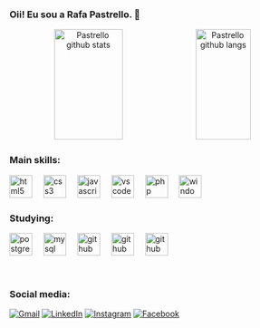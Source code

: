 ### Oii! Eu sou a Rafa Pastrello. 👋

<div align="center">  
  <img width="49%" height="195px" src="https://github-readme-stats.vercel.app/api?username=rafllosilva&theme=dark&show_icons=true&count_private=true&hide_border=true" alt="Pastrello github stats" />
  <img width="44%" height="195px" src="https://github-readme-stats.vercel.app/api/top-langs/?username=rafllosilva&layout=compact&hide_border=true&theme=dark" alt="Pastrello github langs" />
</div>

### Main skills:                                                                                               
<div align="left">
  <img src="https://cdn.jsdelivr.net/gh/devicons/devicon/icons/html5/html5-original.svg" height="40" alt="html5 logo"  />
  <img width="12" />
  <img src="https://cdn.jsdelivr.net/gh/devicons/devicon/icons/css3/css3-original.svg" height="40" alt="css3 logo"  />
  <img width="12" />
  <img src="https://cdn.jsdelivr.net/gh/devicons/devicon/icons/javascript/javascript-original.svg" height="40" alt="javascript  logo"  />
  <img width="12" />
  <img src="https://cdn.jsdelivr.net/gh/devicons/devicon/icons/vscode/vscode-original.svg" height="40" alt="vscode logo"  />
  <img width="12" />
  <img src="https://cdn.jsdelivr.net/gh/devicons/devicon/icons/php/php-plain.svg" height="40" alt="php logo"  />
  <img width="12" />
  <img src="https://cdn.jsdelivr.net/gh/devicons/devicon/icons/windows8/windows8-original.svg" height="40" alt="windows logo"  />
  <img width="12" />
</div>

### Studying:
<div align="left">
  <img src="https://cdn.jsdelivr.net/gh/devicons/devicon/icons/postgresql/postgresql-original.svg" height="40" alt="postgresql logo"/>
  <img width="12" />
  <img src="https://cdn.jsdelivr.net/gh/devicons/devicon/icons/mysql/mysql-original.svg"  height="40" alt="mysql logo"  />
  <img width="12" />
  <img src="https://cdn.jsdelivr.net/gh/devicons/devicon/icons/git/git-original.svg" height="40" alt="github logo"  />
  <img width="12" />
  <img src="https://cdn.jsdelivr.net/gh/devicons/devicon/icons/github/github-original.svg"  height="40" alt="github logo"  />
  <img width="12" />
  <img src="https://cdn.jsdelivr.net/gh/devicons/devicon/icons/laravel/laravel-plain.svg" height="40" alt="github logo"  />
  <img width="12" />
</div>
<br>
<p align="center">
<img src="https://camo.githubusercontent.com/82291b0fe831bfc6781e07fc5090cbd0a8b912bb8b8d4fec0696c881834f81ac/68747470733a2f2f70726f626f742e6d656469612f394575424971676170492e676966" width="350" height="1">
</p>

### Social media:                                                                                               

[![Gmail](https://img.shields.io/badge/-Gmail-%23333?style=for-the-badge&logo=gmail&logoColor=white)](mailto:raf.llosilva@gmail.com)
[![LinkedIn](https://img.shields.io/badge/-LinkedIn-%230077B5?style=for-the-badge&logo=linkedin&logoColor=white)](https://www.linkedin.com/in/rafaela-pastrello-silva-049801283/)
[![Instagram](https://img.shields.io/badge/Instagram-E4405F?style=for-the-badge&logo=instagram&logoColor=white)](https://www.instagram.com/raf.llosilva/)
[![Facebook](https://img.shields.io/badge/Facebook-1877F2?style=for-the-badge&logo=facebook&logoColor=white)](https://www.facebook.com/raf.llosilva/)
